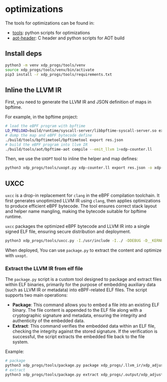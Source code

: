 # optimizations

The tools for optimizations can be found in:

- [tools](tools): python scripts for optimizations
- [aot-header](aot-header): C header and python scripts for AOT build

## Install deps

```sh
python3 -m venv xdp_progs/tools/venv
source xdp_progs/tools/venv/bin/activate
pip3 install -r xdp_progs/tools/requirements.txt
```

## Inline the LLVM IR

First, you need to generate the LLVM IR and JSON definition of maps in bpftime.

For example, in the bpftime project:

```sh
# load the eBPF program with bpftime
LD_PRELOAD=build/runtime/syscall-server/libbpftime-syscall-server.so example/xdp-counter/xdp-counter example/xdp-counter/.output/xdp-counter.bpf.o veth1
# dump the map and eBPF bytecode define
./build/tools/bpftimetool/bpftimetool export res.json
# build the eBPF program into llvm IR
./build/tools/aot/bpftime-aot compile --emit_llvm 1>xdp-counter.ll
```

Then, we use the `UXOPT` tool to inline the helper and map defines:

```sh
python3 xdp_progs/tools/uxopt.py xdp-counter.ll export res.json -o xdp-counter.inline.aot.o
```

## UXCC

`uxcc` is a drop-in replacement for `clang` in the eBPF compilation toolchain. It first generates unoptimized LLVM IR using `clang`, then applies optimizations to produce efficient eBPF bytecode. The tool ensures correct stack layout and helper name mangling, making the bytecode suitable for bpftime runtime.

`uxcc` packages the optimized eBPF bytecode and LLVM IR into a single signed ELF file, ensuring secure distribution and deployment.

```sh
python3 xdp_progs/tools/uxcc.py -I./usr/include -I../ -DDEBUG -D__KERNEL__ -Wno-unused-value -Wno-pointer-sign -Wno-compare-distinct-pointer-types -O2 -target bpf -g lib/bpf/balancer.bpf.c -c -o balancer.bpf.o
```

When deployed, You can use `package.py` to extract the content and optimize with `uxopt`.

### Extract the LLVM IR from elf file

The `package.py` script is a custom tool designed to package and extract files within ELF binaries, primarily for the purpose of embedding auxiliary data (such as LLVM IR or metadata) into eBPF-related ELF files. The script supports two main operations:

- **Package**: This command allows you to embed a file into an existing ELF binary. The file content is appended to the ELF file along with a cryptographic signature and metadata, ensuring the integrity and authenticity of the embedded data.
- **Extract**: This command verifies the embedded data within an ELF file, checking the integrity against the stored signature. If the verification is successful, the script extracts the embedded file back to the file system.

Example:

```sh
# package
python3 xdp_progs/tools/package.py package xdp_progs/.llvm_ir/xdp_adjust_tail.aot.ll xdp_progs/.output/xdp_adjust_tail.bpf.o
# extract
python3 xdp_progs/tools/package.py extract xdp_progs/.output/xdp_adjust_tail.bpf.o
```
